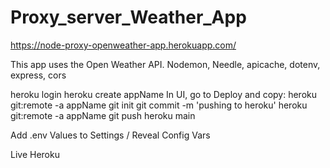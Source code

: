 # Proxy_server_Weather_App
https://node-proxy-openweather-app.herokuapp.com/



This app uses the Open Weather API.
Nodemon, Needle, apicache, dotenv, express, cors

heroku login
heroku create appName
In UI, go to Deploy and copy:
heroku git:remote -a appName
git init
git commit -m 'pushing to heroku'
heroku git:remote -a appName
git push heroku main

Add .env Values to Settings / Reveal Config Vars

Live Heroku 